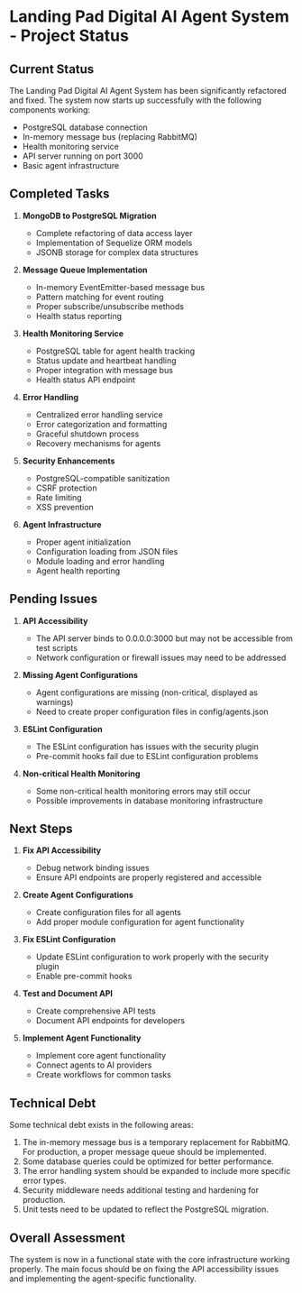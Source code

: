 # Landing Pad Digital AI Agent System - Project Status

## Current Status

The Landing Pad Digital AI Agent System has been significantly refactored and fixed. The system now starts up successfully with the following components working:

- PostgreSQL database connection
- In-memory message bus (replacing RabbitMQ)
- Health monitoring service
- API server running on port 3000
- Basic agent infrastructure

## Completed Tasks

1. **MongoDB to PostgreSQL Migration**
   - Complete refactoring of data access layer
   - Implementation of Sequelize ORM models
   - JSONB storage for complex data structures

2. **Message Queue Implementation**
   - In-memory EventEmitter-based message bus
   - Pattern matching for event routing
   - Proper subscribe/unsubscribe methods
   - Health status reporting

3. **Health Monitoring Service**
   - PostgreSQL table for agent health tracking
   - Status update and heartbeat handling
   - Proper integration with message bus
   - Health status API endpoint

4. **Error Handling**
   - Centralized error handling service
   - Error categorization and formatting
   - Graceful shutdown process
   - Recovery mechanisms for agents

5. **Security Enhancements**
   - PostgreSQL-compatible sanitization
   - CSRF protection
   - Rate limiting
   - XSS prevention

6. **Agent Infrastructure**
   - Proper agent initialization
   - Configuration loading from JSON files
   - Module loading and error handling
   - Agent health reporting

## Pending Issues

1. **API Accessibility**
   - The API server binds to 0.0.0.0:3000 but may not be accessible from test scripts
   - Network configuration or firewall issues may need to be addressed

2. **Missing Agent Configurations**
   - Agent configurations are missing (non-critical, displayed as warnings)
   - Need to create proper configuration files in config/agents.json

3. **ESLint Configuration**
   - The ESLint configuration has issues with the security plugin
   - Pre-commit hooks fail due to ESLint configuration problems

4. **Non-critical Health Monitoring**
   - Some non-critical health monitoring errors may still occur
   - Possible improvements in database monitoring infrastructure

## Next Steps

1. **Fix API Accessibility**
   - Debug network binding issues
   - Ensure API endpoints are properly registered and accessible

2. **Create Agent Configurations**
   - Create configuration files for all agents
   - Add proper module configuration for agent functionality

3. **Fix ESLint Configuration**
   - Update ESLint configuration to work properly with the security plugin
   - Enable pre-commit hooks

4. **Test and Document API**
   - Create comprehensive API tests
   - Document API endpoints for developers

5. **Implement Agent Functionality**
   - Implement core agent functionality
   - Connect agents to AI providers
   - Create workflows for common tasks

## Technical Debt

Some technical debt exists in the following areas:

1. The in-memory message bus is a temporary replacement for RabbitMQ. For production, a proper message queue should be implemented.
2. Some database queries could be optimized for better performance.
3. The error handling system should be expanded to include more specific error types.
4. Security middleware needs additional testing and hardening for production.
5. Unit tests need to be updated to reflect the PostgreSQL migration.

## Overall Assessment

The system is now in a functional state with the core infrastructure working properly. The main focus should be on fixing the API accessibility issues and implementing the agent-specific functionality.